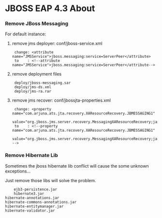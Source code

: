 JBOSS EAP 4.3 About
===========

### Remove JBoss Messaging

For default instance:

1. remove jms deployer: conf/jboss-service.xml

        change: <attribute name="JMSService">jboss.messaging:service=ServerPeer</attribute>
        to    : <!--attribute name="JMSService">jboss.messaging:service=ServerPeer</attribute-->

2. remove deployment files

        deploy/jboss-messaging.sar
        deploy/jms-ds.xml
        deploy/jms-ra.rar

3. remove jms recover: conf/jbossjta-properties.xml

        change: <property name="com.arjuna.ats.jta.recovery.XAResourceRecovery.JBMESSAGING1"
                  value="org.jboss.jms.server.recovery.MessagingXAResourceRecovery;java:/DefaultJMSProvider"/>
        to    : <!--property name="com.arjuna.ats.jta.recovery.XAResourceRecovery.JBMESSAGING1"
                  value="org.jboss.jms.server.recovery.MessagingXAResourceRecovery;java:/DefaultJMSProvider"/ -->

### Remove Hibernate Lib

Sometimes the jboss hibernate lib conflict will cause the some unknown exceptions...

Just remove those libs will solve the problem.

        ejb3-persistence.jar
        hibernate3.jar
	hibernate-annotations.jar
	hibernate-commons-annotations.jar
	hibernate-entitymanager.jar
	hibernate-validator.jar
        


